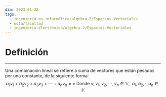 ```yaml
---
dia: 2023-01-22
tags:
  - ingeniería-en-informática/algebra-2/Espacios-Vectoriales
  - nota/facultad
  - ingeniería-electrónica/algebra-2/Espacios-Vectoriales
---
```

# Definición
---
Una combinación lineal se refiere a suma de vectores que están pesados por una constante, de la siguiente forma: $$a_1v_1+a_2v_2+a_3v_3+\cdots+a_nv_n=v \text{ Donde } v,v_1,v_2,\cdots,v_n\in\mathbb{V}, ~~a_1,a_2,\cdot,a_n\in\mathbb{K}$$ 
